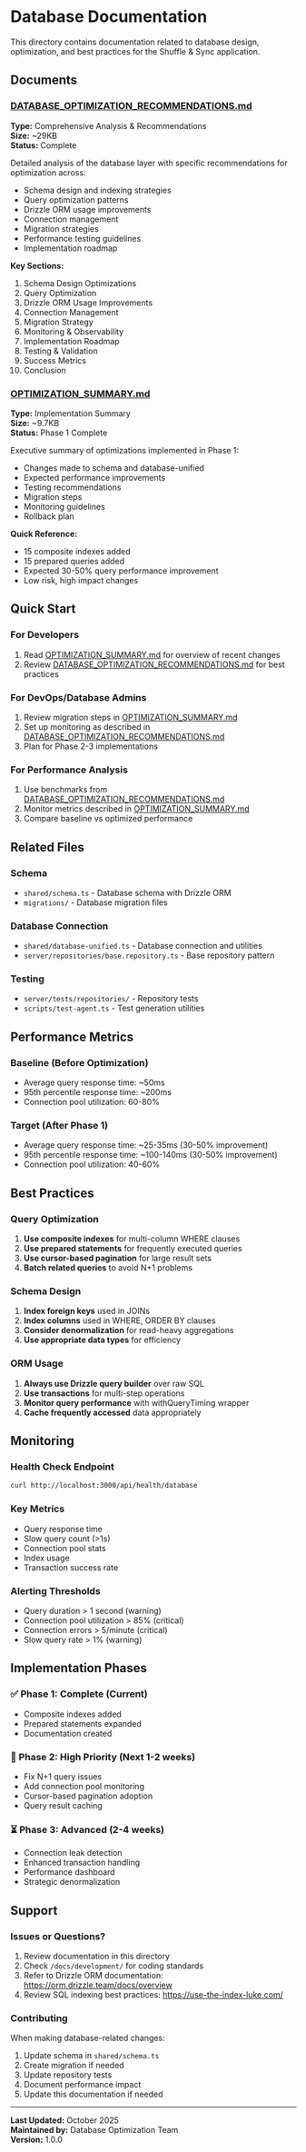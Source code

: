 # Database Documentation

This directory contains documentation related to database design, optimization, and best practices for the Shuffle & Sync application.

## Documents

### [DATABASE_OPTIMIZATION_RECOMMENDATIONS.md](./DATABASE_OPTIMIZATION_RECOMMENDATIONS.md)
**Type:** Comprehensive Analysis & Recommendations  
**Size:** ~29KB  
**Status:** Complete

Detailed analysis of the database layer with specific recommendations for optimization across:
- Schema design and indexing strategies
- Query optimization patterns
- Drizzle ORM usage improvements
- Connection management
- Migration strategies
- Performance testing guidelines
- Implementation roadmap

**Key Sections:**
1. Schema Design Optimizations
2. Query Optimization
3. Drizzle ORM Usage Improvements
4. Connection Management
5. Migration Strategy
6. Monitoring & Observability
7. Implementation Roadmap
8. Testing & Validation
9. Success Metrics
10. Conclusion

### [OPTIMIZATION_SUMMARY.md](./OPTIMIZATION_SUMMARY.md)
**Type:** Implementation Summary  
**Size:** ~9.7KB  
**Status:** Phase 1 Complete

Executive summary of optimizations implemented in Phase 1:
- Changes made to schema and database-unified
- Expected performance improvements
- Testing recommendations
- Migration steps
- Monitoring guidelines
- Rollback plan

**Quick Reference:**
- 15 composite indexes added
- 15 prepared queries added
- Expected 30-50% query performance improvement
- Low risk, high impact changes

## Quick Start

### For Developers
1. Read [OPTIMIZATION_SUMMARY.md](./OPTIMIZATION_SUMMARY.md) for overview of recent changes
2. Review [DATABASE_OPTIMIZATION_RECOMMENDATIONS.md](./DATABASE_OPTIMIZATION_RECOMMENDATIONS.md) for best practices

### For DevOps/Database Admins
1. Review migration steps in [OPTIMIZATION_SUMMARY.md](./OPTIMIZATION_SUMMARY.md#migration-steps)
2. Set up monitoring as described in [DATABASE_OPTIMIZATION_RECOMMENDATIONS.md](./DATABASE_OPTIMIZATION_RECOMMENDATIONS.md#monitoring--observability)
3. Plan for Phase 2-3 implementations

### For Performance Analysis
1. Use benchmarks from [DATABASE_OPTIMIZATION_RECOMMENDATIONS.md](./DATABASE_OPTIMIZATION_RECOMMENDATIONS.md#testing--validation)
2. Monitor metrics described in [OPTIMIZATION_SUMMARY.md](./OPTIMIZATION_SUMMARY.md#monitoring)
3. Compare baseline vs optimized performance

## Related Files

### Schema
- `shared/schema.ts` - Database schema with Drizzle ORM
- `migrations/` - Database migration files

### Database Connection
- `shared/database-unified.ts` - Database connection and utilities
- `server/repositories/base.repository.ts` - Base repository pattern

### Testing
- `server/tests/repositories/` - Repository tests
- `scripts/test-agent.ts` - Test generation utilities

## Performance Metrics

### Baseline (Before Optimization)
- Average query response time: ~50ms
- 95th percentile response time: ~200ms
- Connection pool utilization: 60-80%

### Target (After Phase 1)
- Average query response time: ~25-35ms (30-50% improvement)
- 95th percentile response time: ~100-140ms (30-50% improvement)
- Connection pool utilization: 40-60%

## Best Practices

### Query Optimization
1. **Use composite indexes** for multi-column WHERE clauses
2. **Use prepared statements** for frequently executed queries
3. **Use cursor-based pagination** for large result sets
4. **Batch related queries** to avoid N+1 problems

### Schema Design
1. **Index foreign keys** used in JOINs
2. **Index columns** used in WHERE, ORDER BY clauses
3. **Consider denormalization** for read-heavy aggregations
4. **Use appropriate data types** for efficiency

### ORM Usage
1. **Always use Drizzle query builder** over raw SQL
2. **Use transactions** for multi-step operations
3. **Monitor query performance** with withQueryTiming wrapper
4. **Cache frequently accessed** data appropriately

## Monitoring

### Health Check Endpoint
```bash
curl http://localhost:3000/api/health/database
```

### Key Metrics
- Query response time
- Slow query count (>1s)
- Connection pool stats
- Index usage
- Transaction success rate

### Alerting Thresholds
- Query duration > 1 second (warning)
- Connection pool utilization > 85% (critical)
- Connection errors > 5/minute (critical)
- Slow query rate > 1% (warning)

## Implementation Phases

### ✅ Phase 1: Complete (Current)
- Composite indexes added
- Prepared statements expanded
- Documentation created

### 🔄 Phase 2: High Priority (Next 1-2 weeks)
- Fix N+1 query issues
- Add connection pool monitoring
- Cursor-based pagination adoption
- Query result caching

### ⏳ Phase 3: Advanced (2-4 weeks)
- Connection leak detection
- Enhanced transaction handling
- Performance dashboard
- Strategic denormalization

## Support

### Issues or Questions?
1. Review documentation in this directory
2. Check `/docs/development/` for coding standards
3. Refer to Drizzle ORM documentation: https://orm.drizzle.team/docs/overview
4. Review SQL indexing best practices: https://use-the-index-luke.com/

### Contributing
When making database-related changes:
1. Update schema in `shared/schema.ts`
2. Create migration if needed
3. Update repository tests
4. Document performance impact
5. Update this documentation if needed

---

**Last Updated:** October 2025  
**Maintained by:** Database Optimization Team  
**Version:** 1.0.0
